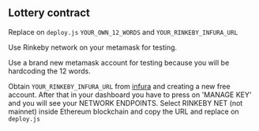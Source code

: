 ## Lottery contract

Replace on `deploy.js` `YOUR_OWN_12_WORDS` and `YOUR_RINKEBY_INFURA_URL`

Use Rinkeby network on your metamask for testing.

Use a brand new metamask account for testing because you will be hardcoding the 12 words.

Obtain `YOUR_RINKEBY_INFURA_URL` from [infura](infura.io) and creating a new free account.
After that in your dashboard you have to press on 'MANAGE KEY' and you will see your NETWORK ENDPOINTS.
Select RINKEBY NET (not mainnet) inside Ethereum blockchain and copy the URL and replace on `deploy.js`